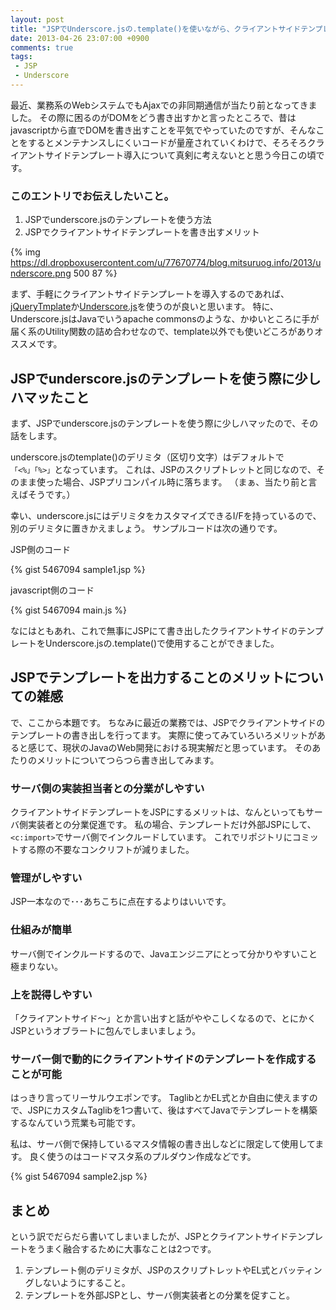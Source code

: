 ```yaml
---
layout: post
title: "JSPでUnderscore.jsの.template()を使いながら、クライアントサイドテンプレートとJSPの融合について思いを馳せる"
date: 2013-04-26 23:07:00 +0900
comments: true
tags: 
 - JSP
 - Underscore
---
```


最近、業務系のWebシステムでもAjaxでの非同期通信が当たり前となってきました。
その際に困るのがDOMをどう書き出すかと言ったところで、昔はjavascriptから直でDOMを書き出すことを平気でやっていたのですが、そんなことをするとメンテナンスしにくいコードが量産されていくわけで、そろそろクライアントサイドテンプレート導入について真剣に考えないとと思う今日この頃です。

<!-- more -->

### このエントリでお伝えしたいこと。

1.  JSPでunderscore.jsのテンプレートを使う方法
2.  JSPでクライアントサイドテンプレートを書き出すメリット

{% img https://dl.dropboxusercontent.com/u/77670774/blog.mitsuruog.info/2013/underscore.png 500 87 %}

まず、手軽にクライアントサイドテンプレートを導入するのであれば、[jQueryTmplate](https://github.com/jquery/jquery-tmpl)か[Underscore.js](http://underscorejs.org/)を使うのが良いと思います。
特に、Underscore.jsはJavaでいうapache commonsのような、かゆいところに手が届く系のUtility関数の詰め合わせなので、template以外でも使いどころがありオススメです。

## JSPでunderscore.jsのテンプレートを使う際に少しハマッたこと

まず、JSPでunderscore.jsのテンプレートを使う際に少しハマッたので、その話をします。

underscore.jsのtemplate()のデリミタ（区切り文字）はデフォルトで`「<%」「%>」`となっています。
これは、JSPのスクリプトレットと同じなので、そのまま使った場合、JSPプリコンパイル時に落ちます。
（まぁ、当たり前と言えばそうです。）

幸い、underscore.jsにはデリミタをカスタマイズできるI/Fを持っているので、別のデリミタに置きかえましょう。
サンプルコードは次の通りです。

JSP側のコード

{% gist 5467094 sample1.jsp %}

javascript側のコード

{% gist 5467094 main.js %}

なにはともあれ、これで無事にJSPにて書き出したクライアントサイドのテンプレートをUnderscore.jsの.template()で使用することができました。

## JSPでテンプレートを出力することのメリットについての雑感

で、ここから本題です。
ちなみに最近の業務では、JSPでクライアントサイドのテンプレートの書き出しを行ってます。
実際に使ってみていろいろメリットがあると感じて、現状のJavaのWeb開発における現実解だと思っています。
そのあたりのメリットについてつらつら書き出してみます。

### サーバ側の実装担当者との分業がしやすい

クライアントサイドテンプレートをJSPにするメリットは、なんといってもサーバ側実装者との分業促進です。
私の場合、テンプレートだけ外部JSPにして、`<c:import>`でサーバ側でインクルードしています。
これでリポジトリにコミットする際の不要なコンクリフトが減りました。

### 管理がしやすい

JSP一本なので･･･あちこちに点在するよりはいいです。

### 仕組みが簡単

サーバ側でインクルードするので、Javaエンジニアにとって分かりやすいこと極まりない。

### 上を説得しやすい

「クライアントサイド～」とか言い出すと話がややこしくなるので、とにかくJSPというオブラートに包んでしまいましょう。

### サーバー側で動的にクライアントサイドのテンプレートを作成することが可能 

はっきり言ってリーサルウエポンです。
TaglibとかEL式とか自由に使えますので、JSPにカスタムTaglibを1つ書いて、後はすべてJavaでテンプレートを構築するなんていう荒業も可能です。

私は、サーバ側で保持しているマスタ情報の書き出しなどに限定して使用してます。
良く使うのはコードマスタ系のプルダウン作成などです。

{% gist 5467094 sample2.jsp %}

## まとめ

という訳でだらだら書いてしまいましたが、JSPとクライアントサイドテンプレートをうまく融合するために大事なことは2つです。

1.  テンプレート側のデリミタが、JSPのスクリプトレットやEL式とバッティングしないようにすること。
2.  テンプレートを外部JSPとし、サーバ側実装者との分業を促すこと。
